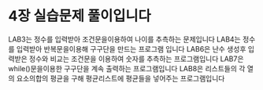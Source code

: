  # 4장 실습문제 풀이입니다

LAB3는 정수를 입력받아 조건문을이용하여 나이를 추측하는 문제입니다
LAB4는 정수를 입력받아 반복문을이용해 구구단을 만드는 프로그램 입니다
LAB6은 난수 생성후 입력받은 정수와 비교는 조건문을 이용하여 숫자를 추측하는 프로그램입니다
LAB7은 while()문을이용한 구구단을 계속 출력하는 프로그램입니다
LAB8은 리스트들의 각 열의 요소의합의 평균을 구해 평균리스트에 평균들을 넣어주는 프로그램입니다 


